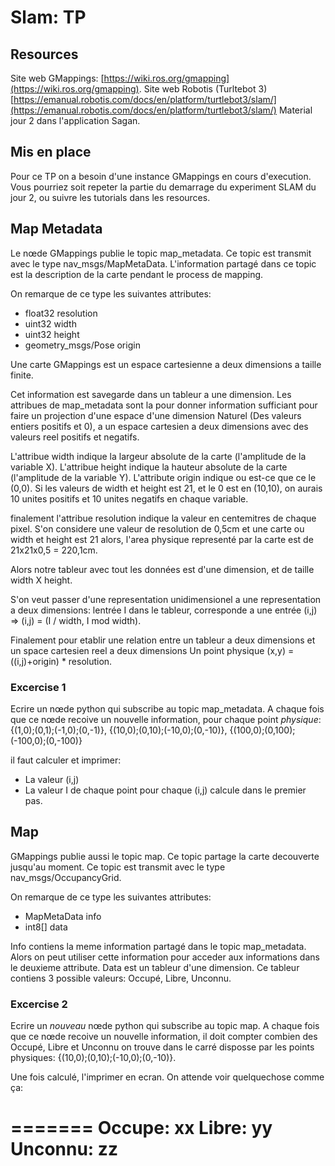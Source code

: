 # Slam: TP
## Resources
Site web GMappings: [https://wiki.ros.org/gmapping](https://wiki.ros.org/gmapping).
Site web Robotis (Turltebot 3) [https://emanual.robotis.com/docs/en/platform/turtlebot3/slam/](https://emanual.robotis.com/docs/en/platform/turtlebot3/slam/)
Material jour 2 dans l'application Sagan.
  
## Mis en place 
Pour ce TP on a besoin d'une instance GMappings en cours d'execution. 
Vous pourriez soit repeter la partie du demarrage du experiment SLAM du jour 2, ou suivre les tutorials dans les resources.

## Map Metadata
Le nœde GMappings publie le topic map_metadata. 
Ce topic est transmit avec le type nav_msgs/MapMetaData.
L'information partagé dans ce topic est la description de la carte pendant le process de mapping. 

On remarque de ce type les suivantes attributes: 
* float32 resolution
* uint32 width
* uint32 height
* geometry_msgs/Pose origin

Une carte GMappings est un espace cartesienne a deux dimensions a taille finite. 

Cet information est savegarde dans un tableur a une dimension.
Les attribues de map_metadata sont la pour donner information sufficiant pour faire un projection 
d'une espace d'une dimension Naturel (Des valeurs entiers positifs et 0), 
a un espace cartesien a deux dimensions avec des valeurs reel positifs et negatifs. 

L'attribue width indique la largeur absolute de la carte (l'amplitude de la variable X).
L'attribue height indique la hauteur absolute de la carte (l'amplitude de la variable Y).
L'attribute origin indique ou est-ce que ce le (0,0). 
Si les valeurs de width et height est 21, et le 0 est en (10,10), 
on aurais 10 unites positifs et 10 unites negatifs en chaque variable. 

finalement l'attribue resolution indique la valeur en centemitres de chaque pixel.
S'on considere une valeur de resolution de 0,5cm et une carte ou width et height est 21
alors, l'area physique representé par la carte est de 21x21x0,5 = 220,1cm. 


Alors notre tableur avec tout les données est d'une dimension, et de taille width X height.

S'on veut passer d'une representation unidimensionel a une representation a deux dimensions: 
lentrée I dans le tableur, corresponde a une entrée (i,j) => (i,j) = (I / width, I mod width). 

Finalement pour etablir une relation entre un tableur a deux dimensions et un space cartesien reel a deux dimensions 
Un point physique (x,y) = ((i,j)+origin) * resolution.


### Excercise 1
Ecrire un nœde python qui subscribe au topic map_metadata.
A chaque fois que ce nœde recoive un nouvelle information, pour chaque point *physique*: 
\{(1,0);(0,1);(-1,0);(0,-1)\}, 
\{(10,0);(0,10);(-10,0);(0,-10)\}, 
\{(100,0);(0,100);(-100,0);(0,-100)\}

il faut calculer et imprimer: 

* La valeur (i,j) 
* La valeur I de chaque point pour chaque (i,j) calcule dans le premier pas.



## Map
GMappings publie aussi le topic map. 
Ce topic partage la carte decouverte jusqu'au moment.
Ce topic est transmit avec le type nav_msgs/OccupancyGrid.

On remarque de ce type les suivantes attributes: 

* MapMetaData info
* int8[] data

Info contiens la meme information partagé dans le topic map_metadata. Alors on peut utiliser cette information pour acceder aux informations dans le deuxieme attribute. 
Data est un tableur d'une dimension.
Ce tableur contiens 3 possible valeurs: Occupé, Libre, Unconnu. 


### Excercise 2
Ecrire un *nouveau* nœde python qui subscribe au topic map.
A chaque fois que ce nœde recoive un nouvelle information, il doit compter combien des Occupé, Libre et Unconnu on trouve dans le carré disposse par les points physiques:
\{(10,0);(0,10);(-10,0);(0,-10)\}. 

Une fois calculé, l'imprimer en ecran. 
On attende voir quelquechose comme ça:

=======
Occupe: xx
Libre:  yy
Unconnu: zz
=======










